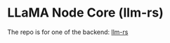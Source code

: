# LLaMA Node Core (llm-rs)
The repo is for one of the backend: [llm-rs](https://github.com/rustformers/llm)